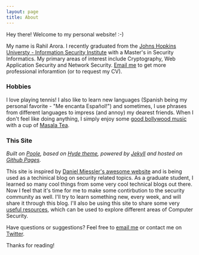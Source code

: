 ```yaml
---
layout: page
title: About
---
```


Hey there! Welcome to my personal website! :-)  

My name is Rahil Arora. I recently graduated from the [Johns Hopkins Universty - Information Security Institute](http://isi.jhu.edu) with a Master's in Security Informatics. My primary areas of interest include Cryptography, Web Application Security and Network Security. [Email me](mailto:contact@rahilarora.com) to get more professional inforamtion (or to request my CV).

### Hobbies

I love playing tennis! I also like to learn new languages (Spanish being my personal favorite - "Me encanta Español!") and sometimes, I use phrases from different languages to impress (and annoy) my dearest friends. When I don't feel like doing anything, I simply enjoy some [good bollywood music](http://8tracks.com/lihararora/my-comfort-zone) with a cup of [Masala Tea](http://en.wikipedia.org/wiki/Masala_chai).

### This Site

*Built on [Poole](http://getpoole.com/), based on [Hyde theme](http://hyde.getpoole.com/), powered by [Jekyll](http://jekyllrb.com/) and hosted on [Github Pages](https://pages.github.com/).*

This site is inspired by [Daniel Miessler's awesome website](https://danielmiessler.com/) and is being used as a techinical blog on security related topics. As a graduate student, I learned so many cool things from some very cool technical blogs out there. Now I feel that it's time for me to make some contirbution to the security community as well. I'll try to learn something new, every week, and will share it through this blog. I'll also be using this site to share some very [useful resources](http://www.rahilarora.com/useful_resources), which can be used to explore different areas of Computer Security.

Have questions or suggestions? Feel free to [email me](mailto:contact@rahilarora.com) or contact me on [Twitter](https://twitter.com/lihararora).

Thanks for reading!
